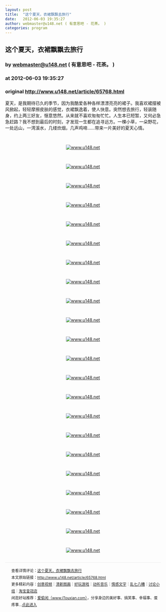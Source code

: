 ```yaml
---
layout: post
title:  "这个夏天，衣裙飘飘去旅行"
date:   2012-06-03 19:35:27
author: webmaster@u148.net ( 有意思吧 - 花茶。 )
categories: program
---
```


## 这个夏天，衣裙飘飘去旅行
### by webmaster@u148.net ( 有意思吧 - 花茶。 )
### at 2012-06-03 19:35:27
### original <http://www.u148.net/article/65768.html>

<p>夏天，是我期待已久的季节，因为我酷爱各种各样漂漂亮亮的裙子。我喜欢裙摆被风掀起，轻轻摩擦皮肤的感觉，衣裙飘逸着，使人快意。突然想去旅行，轻装随身，约上两三好友，惬意悠然。从来就不喜欢匆匆忙忙。人生本已短暂，又何必急急赶路？我不想到最后的时刻，才发现一生都在追寻远方。一棵小草，一朵野花，一处远山，一湾溪水，几缕炊烟，几声鸡啼……带来一片美好的夏天心情。</p> <p style="text-align:center"> </p> <p style="text-align:center"><a href="http://www.u148.net"><img title="这个夏天，衣裙飘飘去旅行" alt="www.u148.net" src="http://file3.u148.net/2012/5/images/summer/64915510201205171558022020540440395_024.jpg"></a></p> <p style="text-align:center"> </p> <p style="text-align:center"><a href="http://www.u148.net"><img title="这个夏天，衣裙飘飘去旅行" alt="www.u148.net" src="http://file3.u148.net/2012/5/images/summer/64915510201205171558022020540440395_026.jpg"></a></p> <p style="text-align:center"> </p> <p style="text-align:center"><a href="http://www.u148.net"><img title="这个夏天，衣裙飘飘去旅行" alt="www.u148.net" src="http://file3.u148.net/2012/5/images/summer/64915510201205171558022020540440395_019.jpg"></a></p> <p style="text-align:center"> </p> <p style="text-align:center"><a href="http://www.u148.net"><img title="这个夏天，衣裙飘飘去旅行" alt="www.u148.net" src="http://file3.u148.net/2012/5/images/summer/64915510201205171558022020540440395_022.jpg"></a></p> <p style="text-align:center"> </p> <p style="text-align:center"><a href="http://www.u148.net"><img title="这个夏天，衣裙飘飘去旅行" alt="www.u148.net" src="http://file3.u148.net/2012/5/images/summer/64915510201205171558022020540440395_029.jpg"></a></p> <p style="text-align:center"> </p> <p style="text-align:center"><a href="http://www.u148.net"><img title="这个夏天，衣裙飘飘去旅行" alt="www.u148.net" src="http://file3.u148.net/2012/5/images/summer/64915510201205171558022020540440395_008.jpg"></a></p> <p style="text-align:center"> </p> <p style="text-align:center"><a href="http://www.u148.net"><img title="这个夏天，衣裙飘飘去旅行" alt="www.u148.net" src="http://file3.u148.net/2012/5/images/summer/64915510201205171558022020540440395_018.jpg"></a></p> <p style="text-align:center"> </p> <p style="text-align:center"><a href="http://www.u148.net"><img title="这个夏天，衣裙飘飘去旅行" alt="www.u148.net" src="http://file3.u148.net/2012/5/images/summer/64915510201205171558022020540440395_023.jpg"></a></p> <p style="text-align:center"> </p> <p style="text-align:center"><a href="http://www.u148.net"><img title="这个夏天，衣裙飘飘去旅行" alt="www.u148.net" src="http://file3.u148.net/2012/5/images/summer/64915510201205171558022020540440395_027.jpg"></a></p> <p style="text-align:center"> </p> <p style="text-align:center"><a href="http://www.u148.net"><img title="这个夏天，衣裙飘飘去旅行" alt="www.u148.net" src="http://file3.u148.net/2012/5/images/summer/64915510201205171558022020540440395_021.jpg"></a></p> <p style="text-align:center"> </p> <p style="text-align:center"><a href="http://www.u148.net"><img title="这个夏天，衣裙飘飘去旅行" alt="www.u148.net" src="http://file3.u148.net/2012/5/images/summer/64915510201205171558022020540440395_020.jpg"></a></p> <p style="text-align:center"> </p> <p style="text-align:center"><a href="http://www.u148.net"><img title="这个夏天，衣裙飘飘去旅行" alt="www.u148.net" src="http://file3.u148.net/2012/5/images/summer/64915510201205171558022020540440395_009.jpg"></a></p> <p style="text-align:center"> </p> <p style="text-align:center"><a href="http://www.u148.net"><img title="这个夏天，衣裙飘飘去旅行" alt="www.u148.net" src="http://file3.u148.net/2012/5/images/summer/64915510201205171558022020540440395_007.jpg"></a></p> <p style="text-align:center"> </p> <p style="text-align:center"><a href="http://www.u148.net"><img title="这个夏天，衣裙飘飘去旅行" alt="www.u148.net" src="http://file3.u148.net/2012/5/images/summer/64915510201205171558022020540440395_003.jpg"></a></p> <p style="text-align:center"> </p> <p style="text-align:center"><a href="http://www.u148.net"><img title="这个夏天，衣裙飘飘去旅行" alt="www.u148.net" src="http://file3.u148.net/2012/5/images/summer/64915510201205171558022020540440395_002.jpg"></a></p> <p style="text-align:center"> </p> <p style="text-align:center"><a href="http://www.u148.net"><img title="这个夏天，衣裙飘飘去旅行" alt="www.u148.net" src="http://file3.u148.net/2012/5/images/summer/64915510201205171552566822578011683_012.jpg"></a></p> <p style="text-align:center"> </p> <p style="text-align:center"><a href="http://www.u148.net"><img title="这个夏天，衣裙飘飘去旅行" alt="www.u148.net" src="http://file3.u148.net/2012/5/images/summer/64915510201205171552566822578011683_011.jpg"></a></p> <p style="text-align:center"> </p> <p style="text-align:center"><a href="http://www.u148.net"><img title="这个夏天，衣裙飘飘去旅行" alt="www.u148.net" src="http://file3.u148.net/2012/5/images/summer/64915510201205171552566822578011683_010.jpg"></a></p> <p style="text-align:center"> </p> <p style="text-align:center"><a href="http://www.u148.net"><img title="这个夏天，衣裙飘飘去旅行" alt="www.u148.net" src="http://file3.u148.net/2012/5/images/summer/64915510201205171552566822578011683_009.jpg"></a></p> <p style="text-align:center"> </p> <p style="text-align:center"><a href="http://www.u148.net"><img title="这个夏天，衣裙飘飘去旅行" alt="www.u148.net" src="http://file3.u148.net/2012/5/images/summer/64915510201205171558022020540440395_006.jpg"></a></p> <p style="text-align:center"> </p> <p style="text-align:center"><a href="http://www.u148.net"><img title="这个夏天，衣裙飘飘去旅行" alt="www.u148.net" src="http://file3.u148.net/2012/5/images/summer/64915510201205171552566822578011683_006.jpg"></a></p> <p style="text-align:center"> </p> <p style="text-align:center"><a href="http://www.u148.net"><img title="这个夏天，衣裙飘飘去旅行" alt="www.u148.net" src="http://file3.u148.net/2012/5/images/summer/64915510201205171552566822578011683_008.jpg"></a></p><p style="line-height:22px;padding:15px 0 0 20px;margin:30px 0;font-size:12px;border-top:2px #f3f3f3 solid">查看详情评论：<a href="http://www.u148.net/article/65768.html">这个夏天，衣裙飘飘去旅行</a><br>本文原始链接：<a href="http://www.u148.net/article/65768.html">http://www.u148.net/article/65768.html</a><br>更多精彩内容：<a href="http://www.u148.net/video.html">创意视频</a>┊<a href="http://www.u148.net/image.html">清新图画</a>┊<a href="http://www.u148.net/game.html">好玩游戏</a>┊<a href="http://www.u148.net/audio.html">动听音乐</a>┊<a href="http://www.u148.net/text.html">情感文字</a>┊<a href="http://www.u148.net/mix.html">乱七八糟</a>┊<a href="http://www.u148.net/group/">讨论小组</a>┊<a href="http://dianpu.tao123.com/?pid=mm_26142575_0_0&amp;eventid=102167">淘宝皇冠店</a><br>闲逛好站推荐：<a href="http://www.itouxian.com">爱偷闲（www.iTouxian.com）</a>，分享身边的美好事、搞笑事、幸福事、蛋疼事…<a href="http://www.itouxian.com">点此进入</a></p>